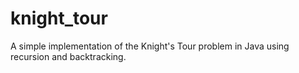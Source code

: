 # knight_tour
A simple implementation of the Knight's Tour problem in Java using recursion and backtracking.
